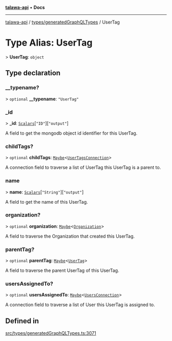 [**talawa-api**](../../../README.md) • **Docs**

***

[talawa-api](../../../modules.md) / [types/generatedGraphQLTypes](../README.md) / UserTag

# Type Alias: UserTag

\> **UserTag**: `object`

## Type declaration

### \_\_typename?

\> `optional` **\_\_typename**: `"UserTag"`

### \_id

\> **\_id**: [`Scalars`](Scalars.md)\[`"ID"`\]\[`"output"`\]

A field to get the mongodb object id identifier for this UserTag.

### childTags?

\> `optional` **childTags**: [`Maybe`](Maybe.md)\<[`UserTagsConnection`](UserTagsConnection.md)\>

A connection field to traverse a list of UserTag this UserTag is a
parent to.

### name

\> **name**: [`Scalars`](Scalars.md)\[`"String"`\]\[`"output"`\]

A field to get the name of this UserTag.

### organization?

\> `optional` **organization**: [`Maybe`](Maybe.md)\<[`Organization`](Organization.md)\>

A field to traverse the Organization that created this UserTag.

### parentTag?

\> `optional` **parentTag**: [`Maybe`](Maybe.md)\<[`UserTag`](UserTag.md)\>

A field to traverse the parent UserTag of this UserTag.

### usersAssignedTo?

\> `optional` **usersAssignedTo**: [`Maybe`](Maybe.md)\<[`UsersConnection`](UsersConnection.md)\>

A connection field to traverse a list of User this UserTag is assigned
to.

## Defined in

[src/types/generatedGraphQLTypes.ts:3071](https://github.com/PalisadoesFoundation/talawa-api/blob/f1c816bca43cc03a8c1bd303394e2550a50db017/src/types/generatedGraphQLTypes.ts#L3071)
